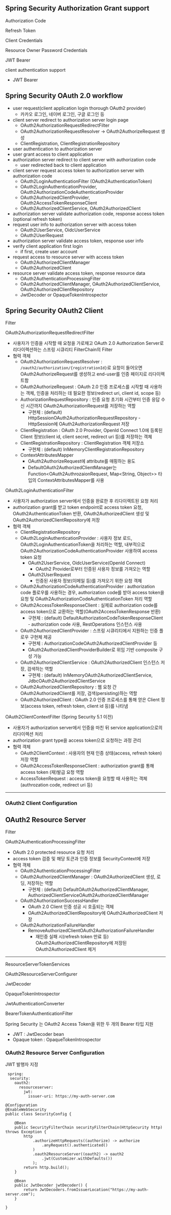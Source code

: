 ## Spring Security Authorization Grant support

Authorization Code

Refresh Token

Client Credentials

Resource Owner Password Credentials

JWT Bearer

client authentication support
- JWT Bearer

## Spring Security OAuth 2.0 workflow

- user request(client application login thorough OAuth2 provider)
  - 카카오 로그인, 네이버 로그인, 구글 로그인 등
- client server redirect to authorization server login page
  - OAuth2AuthorizationRequestRedirectFilter
  - OAuth2AuthorizationRequestResolver -> OAuth2AuthorizeRequest 생성
  - ClientRegistration, ClientRegistrationRepository
- user authentication to authorization server 
- user grant access to client application 
- authorization server redirect to client server with authorization code 
  - user redirected back to client application
- client server request access token to authorization server with authorization code
  - OAuth2LoginAuthenticationFilter (OAuth2AuthenticationToken)
  - OAuth2LoginAuthenticationProvider, OAuth2AuthorizationCodeAuthenticationProvider
  - OAuth2AuthorizedClientProvider, OAuth2AccessTokenResponseClient
  - OAuth2AuthorizedClientService, OAuth2AuthorizedClient
- authorization server validate authorization code, response access token (optional refresh token)
- request user info to authorization server with access token
  - OAuth2UserService, OidcUserService
  - OAuth2UserRequest
- authorization server validate access token, response user info
- verify client application first login
  - if first, create user account
- request access to resource server with access token 
  - OAuth2AuthorizedClientManager
  - OAuth2AuthorizedClient
- resource server validate access token, response resource data
  - OAuth2AuthenticationProcessingFilter
  - OAuth2AuthorizedClientManager, OAuth2AuthorizedClientService, OAuth2AuthorizedClientRepository
  - JwtDecoder or OpaqueTokenIntrospector

## Spring Security OAuth2 Client

Filter

OAuth2AuthorizationRequestRedirectFilter
- 사용자가 인증을 시작할 때 요청을 가로채고 OAuth 2.0 Authorization Server로 리다이렉션하는 스프링 시큐리티 FilterChain의 Filter
- 협력 객체
  - OAuth2AuthorizationRequestResolver : `/oauth2/authorization/{registrationId}`로 요청이 들어오면 OAuth2AuthorizeRequest를 생성하고 end-user를 인증 페이지로 리다이렉트함
  - OAuth2AuthorizeRequest : OAuth 2.0 인증 프로세스를 시작할 때 사용하는 객체, 인증을 처리하는 데 필요한 정보(redirect uri, client id, scope 등)
  - AuthorizationRequestRepository :  인증 요청 초기화 시간부터 인증 응답 수신 시간까지 OAuth2AuthorizationRequest를 저장하는 역할
    - 구현체 : (default) HttpSessionOAuth2AuthorizationRequestRepository - HttpSession에 OAuth2AuthorizationRequest 저장
  - ClientRegistration : OAuth 2.0 Provider, OpenId Connect 1.0에 등록된 Client 정보(client id, client secret, redirect uri 등)를 저장하는 객체
  - ClientRegistrationRepository : ClientRegistration 객체 저장소
    - 구현체 : (default) InMemoryClientRegistrationRepository
  - ContextAttributesMapper
    - OAuth2AuthorizeRequest에 attribute를 매핑하는 용도
    - DefaultOAuth2AuthorizedClientManager는 Function<OAuth2AuthrozaionRequest, Map<String, Object>> 타입의 ContextAttributesMapper를 사용

OAuth2LoginAuthenticationFilter
- 사용자가 authorization server에서 인증을 완료한 후 리다이렉트된 요청 처리
- authorization grant를 받고 token endpoint로 access token 요청, OAuth2AuthenticationToken 반환, OAuth2AuthorizedClient 생성 및 OAuth2AuthorizedClientRepository에 저장
- 협력 객체
  - ClientRegistrationRepository 
  - OAuth2LoginAuthenticationProvider : 사용자 정보 로드, OAuth2LoginAuthenticationToken을 처리하는 역할, 내부적으로 OAuth2AuthorizationCodeAuthenticationProvider 사용하여 access token 요청 
    - OAuth2UserService, OidcUserService(OpenId Connect)
      - OAuth2 Provider로부터 인증된 사용자 정보를 가져오는 역할
    - OAuth2UserRequest
      - 인증된 사용자 정보(이메일 등)를 가져오기 위한 요청 객체
  - OAuth2AuthorizationCodeAuthenticationProvider : authorization code 플로우를 사용하는 경우, authorization code를 받아 access token을 요청 및 OAuth2AuthorizationCodeAuthenticationToken 처리 역할
  - OAuth2AccessTokenResponseClient : 실제로 authorization code를 access token으로 교환하는 역할(OAuth2AccessTokenResponse 반환)
    - 구현체 : (default) DefaultAuthorizationCodeTokenResponseClient - authorization code 사용, RestOperations 인스턴스 사용
  - OAuth2AuthorizedClientProvider : 스프링 시큐리티에서 지원하는 인증 플로우 구현체 제공
    - 구현체 : AuthorizationCodeOAuth2AuthorizedClientProvider 등
    - OAuth2AuthorizedClientProviderBuilder로 위임 기반 composite 구성 가능
  - OAuth2AuthorizedClientService : OAuth2AuthorizedClient 인스턴스 저장, 검색하는 역할
    - 구현체 : (default) InMemoryOAuth2AuthorizedClientService, JdbcOAuth2AuthorizedClientService
  - OAuth2AuthorizedClientRepository : 웹 요청 간 OAuth2AuthorizedClient를 저장, 검색(persisting)하는 역할
  - OAuth2AuthorizedClient : OAuth 2.0 인증 프로세스를 통해 얻은 Client 정보(access token, refresh token, client id 등)를 나타냄


OAuth2ClientContextFilter (Spring Security 5.1 이전)
- 사용자가 authorization server에서 인증을 마친 뒤 service application으로의 리다이렉션 처리
- authorization grant type을 access token으로 요청하는 과정 관리
- 협력 객체
  - OAuth2ClientContext : 사용자의 현재 인증 상태(access, refresh token) 저장 역할
  - OAuth2AccessTokenResponseClient : authorization grant를 통해 access token (재)발급 요청 역할
  - AccessTokenRequest : access token을 요청할 때 사용하는 객체(authrozation code, redirect uri 등)

---



### OAuth2 Client Configuration

## OAuth2 Resource Server

Filter

OAuth2AuthenticationProcessingFilter
- OAuth 2.0 protected resource 요청 처리
- access token 검증 및 해당 토큰과 인증 정보를 SecurityContext에 저장
- 협력 객체
  - OAuth2AuthenticationProcessingFilter
  - OAuth2AuthorizedClientManager : OAuth2AuthorizedClient 생성, 로딩, 저장하는 역할
    - 구현체 : (default) DefaultOAuth2AuthorizedClientManager, AuthorizedClientServiceOAuth2AuthorizedClientManager
  - OAuth2AuthorizationSuccessHandler
    - OAuth 2.0 Client 인증 성공 시 호출되는 객체
    - OAuth2AuthorizedClientRepository에 OAuth2AuthorizedClient 저장
  - OAuth2AuthorizationFailureHandler
    - RemoveAuthorizedClientOAuth2AuthorizationFailureHandler
      - 재인증 실패 시(refresh token 만료 등) OAuth2AuthorizedClientRepository에 저장된 OAuth2AuthorizedClient 제거

---

ResourceServerTokenServices

OAuth2ResourceServerConfigurer

JwtDecoder

OpaqueTokenIntrospector

JwtAuthenticationConverter

BearerTokenAuthenticationFilter

Spring Security 는 OAuth2 Access Token을 위한 두 개의 Bearer 타입 지원
- JWT : JwtDecoder bean
- Opaque token : OpaqueTokenIntrospector

### OAuth2 Resource Server Configuration

JWT 발행자 지정

```
 spring:
  security:
    oauth2:
      resourceserver:
        jwt:
          issuer-uri: https://my-auth-server.com
```

```
@Configuration
@EnableWebSecurity
public class SecurityConfig {

	@Bean
	public SecurityFilterChain securityFilterChain(HttpSecurity http) throws Exception {
		http
			.authorizeHttpRequests((authorize) -> authorize
				.anyRequest().authenticated()
			)
			.oauth2ResourceServer((oauth2) -> oauth2
				.jwt(Customizer.withDefaults())
			);
		return http.build();
	}

	@Bean
	public JwtDecoder jwtDecoder() {
		return JwtDecoders.fromIssuerLocation("https://my-auth-server.com");
	}

}
```
